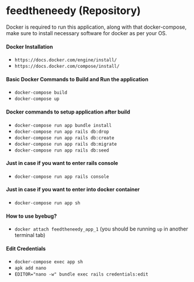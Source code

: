 # feedtheneedy (Repository)
Docker is required to run this application, along with that docker-compose, make sure to install necessary software for docker as per your OS.

#### Docker Installation
- `https://docs.docker.com/engine/install/`
- `https://docs.docker.com/compose/install/`

#### Basic Docker Commands to Build and Run the application
- `docker-compose build`
- `docker-compose up`

#### Docker commands to setup application after build
- `docker-compose run app bundle install`
- `docker-compose run app rails db:drop`
- `docker-compose run app rails db:create`
- `docker-compose run app rails db:migrate`
- `docker-compose run app rails db:seed`

#### Just in case if you want to enter rails console
- `docker-compose run app rails console`

#### Just in case if you want to enter into docker container
- `docker-compose run app sh`

#### How to use byebug?
- `docker attach feedtheneedy_app_1` (you should be running `up` in another terminal tab)

#### Edit Credentials
- `docker-compose exec app sh`
- `apk add nano`
- `EDITOR="nano -w" bundle exec rails credentials:edit`
